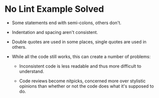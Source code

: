 # No Lint Example Solved

* Some statements end with semi-colons, others don't.

* Indentation and spacing aren't consistent.

* Double quotes are used in some places, single quotes are used in others.

* While all the code still works, this can create a number of problems:

  * Inconsistent code is less readable and thus more difficult to understand.

  * Code reviews become nitpicks, concerned more over stylistic opinions than whether or not the code does what it's supposed to do.
